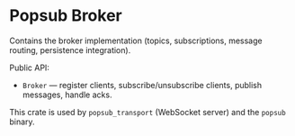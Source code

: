 # Popsub Broker

Contains the broker implementation (topics, subscriptions, message routing, persistence integration).

Public API:

- `Broker` — register clients, subscribe/unsubscribe clients, publish messages, handle acks.

This crate is used by `popsub_transport` (WebSocket server) and the `popsub` binary.
